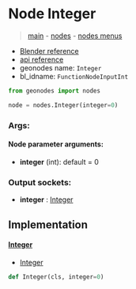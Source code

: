 # Node Integer

> [main](../structure.md) - [nodes](nodes.md) - [nodes menus](nodes_menus.md)

- [Blender reference](https://docs.blender.org/manual/en/latest/modeling/geometry_nodes/input/integer.html)
- [api reference](https://docs.blender.org/api/current/bpy.types.FunctionNodeInputInt.html)
- geonodes name: `Integer`
- bl_idname: `FunctionNodeInputInt`

```python
from geonodes import nodes

node = nodes.Integer(integer=0)
```

### Args:

#### Node parameter arguments:

- **integer** (int): default = 0

### Output sockets:

- **integer** : [Integer](Integer.md)

## Implementation

#### [Integer](Integer.md)

 - [Integer](Integer.md#Integer-classmethod)
  ```python
  def Integer(cls, integer=0)
  ```

